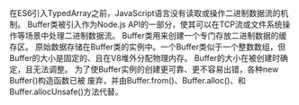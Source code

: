 在ES6引入TypedArray之前，JavaScript语言没有读取或操作二进制数据流的机制。
Buffer类被引入作为Node.js API的一部分，使其可以在TCP流或文件系统操作等场景中处理二进制数据流。
Buffer类用来创建一个专门存放二进制数据的缓存区。
原始数据存储在Buffer类的实例中。一个Buffer类似于一个整数数组，但Buffer的大小是固定的、且在V8堆外分配物理内存。
Buffer的大小在被创建时确定，且无法调整。
为了使Buffer实例的创建更可靠、更不容易出错，各种new Buffer()构造函数已被 废弃，并由Buffer.from()、Buffer.alloc()、和Buffer.allocUnsafe()方法代替。